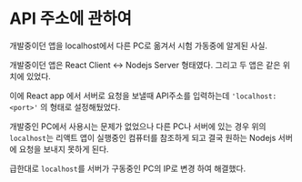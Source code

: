 # API 주소에 관하여

개발중이던 앱을 localhost에서 다른 PC로 옮겨서 시험 가동중에 알게된 사실.

개발중이던 앱은 React Client <-> Nodejs Server 형태였다. 그리고 두 앱은 같은 위치에 있었다.

이에 React app 에서 서버로 요청을 보낼때 API주소를 입력하는데 `'localhost:<port>'` 의 형태로 설정해뒀었다.

개발중인 PC에서 사용시는 문제가 없었으나 다른 PC나 서버에 있는 경우 위의 `localhost`는 리액트 앱이 실행중인 컴퓨터를 참조하게 되고 결국 원하는 Nodejs 서버에 요청을 보내지 못하게 된다.

급한대로 `localhost`를 서버가 구동중인 PC의 IP로 변경 하여 해결했다.

